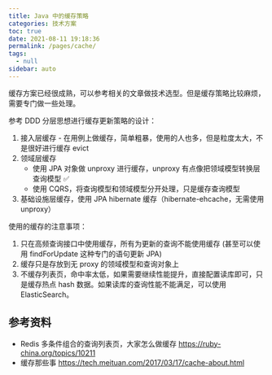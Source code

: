 ```yaml
---
title: Java 中的缓存策略
categories: 技术方案
toc: true
date: 2021-08-11 19:18:36
permalink: /pages/cache/
tags: 
  - null
sidebar: auto
---
```


缓存方案已经很成熟，可以参考相关的文章做技术选型。但是缓存策略比较麻烦，需要专门做一些处理。

参考 DDD 分层思想进行缓存更新策略的设计：

1. 接入层缓存 - 在用例上做缓存，简单粗暴，使用的人也多，但是粒度太大，不是很好进行缓存 evict
2. 领域层缓存
	- 使用 JPA 对象做 unproxy 进行缓存，unproxy 有点像把领域模型转换层查询模型 ✅
    - 使用 CQRS，将查询模型和领域模型分开处理，只是缓存查询模型
3. 基础设施层缓存，使用 JPA hibernate 缓存（hibernate-ehcache，无需使用 unproxy）


使用的缓存的注意事项：

1. 只在高频查询接口中使用缓存，所有为更新的查询不能使用缓存 (甚至可以使用 findForUpdate 这种专门的语句更新 JPA)
2. 缓存只是存放到无 proxy 的领域模型和查询对象上
3. 不缓存列表页，命中率太低，如果需要继续性能提升，直接配置读库即可，只是缓存热点 hash 数据。如果读库的查询性能不能满足，可以使用 ElasticSearch。


## 参考资料

-  Redis 多条件组合的查询列表页，大家怎么做缓存 https://ruby-china.org/topics/10211
-  缓存那些事 https://tech.meituan.com/2017/03/17/cache-about.html

